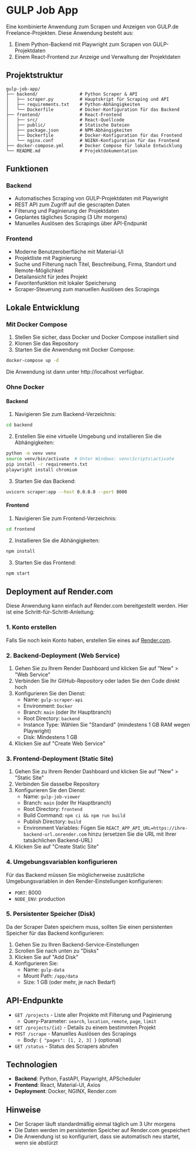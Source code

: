 # GULP Job App

Eine kombinierte Anwendung zum Scrapen und Anzeigen von GULP.de Freelance-Projekten. Diese Anwendung besteht aus:

1. Einem Python-Backend mit Playwright zum Scrapen von GULP-Projektdaten
2. Einem React-Frontend zur Anzeige und Verwaltung der Projektdaten

## Projektstruktur

```
gulp-job-app/
├── backend/                # Python Scraper & API
│   ├── scraper.py          # Hauptskript für Scraping und API
│   ├── requirements.txt    # Python-Abhängigkeiten
│   └── Dockerfile          # Docker-Konfiguration für das Backend
├── frontend/               # React-Frontend
│   ├── src/                # React-Quellcode
│   ├── public/             # Statische Dateien
│   ├── package.json        # NPM-Abhängigkeiten
│   ├── Dockerfile          # Docker-Konfiguration für das Frontend
│   └── nginx.conf          # NGINX-Konfiguration für das Frontend
├── docker-compose.yml      # Docker Compose für lokale Entwicklung
└── README.md               # Projektdokumentation
```

## Funktionen

### Backend

- Automatisches Scraping von GULP-Projektdaten mit Playwright
- REST API zum Zugriff auf die gescrapten Daten
- Filterung und Paginierung der Projektdaten
- Geplantes tägliches Scraping (3 Uhr morgens)
- Manuelles Auslösen des Scrapings über API-Endpunkt

### Frontend

- Moderne Benutzeroberfläche mit Material-UI
- Projektliste mit Paginierung
- Suche und Filterung nach Titel, Beschreibung, Firma, Standort und Remote-Möglichkeit
- Detailansicht für jedes Projekt
- Favoritenfunktion mit lokaler Speicherung
- Scraper-Steuerung zum manuellen Auslösen des Scrapings

## Lokale Entwicklung

### Mit Docker Compose

1. Stellen Sie sicher, dass Docker und Docker Compose installiert sind
2. Klonen Sie das Repository
3. Starten Sie die Anwendung mit Docker Compose:

```bash
docker-compose up -d
```

Die Anwendung ist dann unter http://localhost verfügbar.

### Ohne Docker

#### Backend

1. Navigieren Sie zum Backend-Verzeichnis:

```bash
cd backend
```

2. Erstellen Sie eine virtuelle Umgebung und installieren Sie die Abhängigkeiten:

```bash
python -m venv venv
source venv/bin/activate  # Unter Windows: venv\Scripts\activate
pip install -r requirements.txt
playwright install chromium
```

3. Starten Sie das Backend:

```bash
uvicorn scraper:app --host 0.0.0.0 --port 8000
```

#### Frontend

1. Navigieren Sie zum Frontend-Verzeichnis:

```bash
cd frontend
```

2. Installieren Sie die Abhängigkeiten:

```bash
npm install
```

3. Starten Sie das Frontend:

```bash
npm start
```

## Deployment auf Render.com

Diese Anwendung kann einfach auf Render.com bereitgestellt werden. Hier ist eine Schritt-für-Schritt-Anleitung:

### 1. Konto erstellen

Falls Sie noch kein Konto haben, erstellen Sie eines auf [Render.com](https://render.com).

### 2. Backend-Deployment (Web Service)

1. Gehen Sie zu Ihrem Render Dashboard und klicken Sie auf "New" > "Web Service"
2. Verbinden Sie Ihr GitHub-Repository oder laden Sie den Code direkt hoch
3. Konfigurieren Sie den Dienst:
   - Name: `gulp-scraper-api`
   - Environment: `Docker`
   - Branch: `main` (oder Ihr Hauptbranch)
   - Root Directory: `backend`
   - Instance Type: Wählen Sie "Standard" (mindestens 1 GB RAM wegen Playwright)
   - Disk: Mindestens 1 GB
4. Klicken Sie auf "Create Web Service"

### 3. Frontend-Deployment (Static Site)

1. Gehen Sie zu Ihrem Render Dashboard und klicken Sie auf "New" > "Static Site"
2. Verbinden Sie dasselbe Repository
3. Konfigurieren Sie den Dienst:
   - Name: `gulp-job-viewer`
   - Branch: `main` (oder Ihr Hauptbranch)
   - Root Directory: `frontend`
   - Build Command: `npm ci && npm run build`
   - Publish Directory: `build`
   - Environment Variables: Fügen Sie `REACT_APP_API_URL=https://ihre-backend-url.onrender.com` hinzu (ersetzen Sie die URL mit Ihrer tatsächlichen Backend-URL)
4. Klicken Sie auf "Create Static Site"

### 4. Umgebungsvariablen konfigurieren

Für das Backend müssen Sie möglicherweise zusätzliche Umgebungsvariablen in den Render-Einstellungen konfigurieren:

- `PORT`: 8000
- `NODE_ENV`: production

### 5. Persistenter Speicher (Disk)

Da der Scraper Daten speichern muss, sollten Sie einen persistenten Speicher für das Backend konfigurieren:

1. Gehen Sie zu Ihren Backend-Service-Einstellungen
2. Scrollen Sie nach unten zu "Disks"
3. Klicken Sie auf "Add Disk"
4. Konfigurieren Sie:
   - Name: `gulp-data`
   - Mount Path: `/app/data`
   - Size: 1 GB (oder mehr, je nach Bedarf)

## API-Endpunkte

- `GET /projects` - Liste aller Projekte mit Filterung und Paginierung
  - Query-Parameter: `search`, `location`, `remote`, `page`, `limit`
- `GET /projects/{id}` - Details zu einem bestimmten Projekt
- `POST /scrape` - Manuelles Auslösen des Scrapings
  - Body: `{ "pages": [1, 2, 3] }` (optional)
- `GET /status` - Status des Scrapers abrufen

## Technologien

- **Backend**: Python, FastAPI, Playwright, APScheduler
- **Frontend**: React, Material-UI, Axios
- **Deployment**: Docker, NGINX, Render.com

## Hinweise

- Der Scraper läuft standardmäßig einmal täglich um 3 Uhr morgens
- Die Daten werden im persistenten Speicher auf Render.com gespeichert
- Die Anwendung ist so konfiguriert, dass sie automatisch neu startet, wenn sie abstürzt
